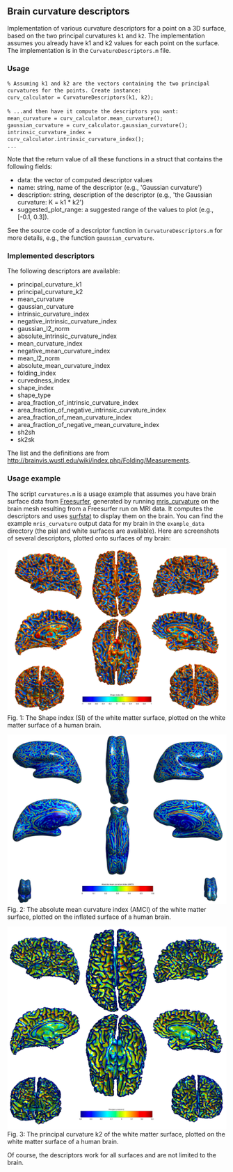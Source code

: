 ## Brain curvature descriptors

Implementation of various curvature descriptors for a point on a 3D surface, based on the two principal curvatures `k1` and `k2`. The implementation assumes you already have k1 and k2 values for each point on the surface. The implementation is in the `CurvatureDescriptors.m` file.


### Usage

    % Assuming k1 and k2 are the vectors containing the two principal curvatures for the points. Create instance:
    curv_calculator = CurvatureDescriptors(k1, k2);

    % ...and then have it compute the descriptors you want:
    mean_curvature = curv_calculator.mean_curvature();
    gaussian_curvature = curv_calculator.gaussian_curvature();
    intrinsic_curvature_index = curv_calculator.intrinsic_curvature_index();
    ...

Note that the return value of all these functions in a struct that contains the following fields:

* data: the vector of computed descriptor values
* name: string, name of the descriptor (e.g., 'Gaussian curvature')
* description: string, description of the descriptor (e.g., 'the Gaussian curvature: K = k1 * k2')
* suggested_plot_range: a suggested range of the values to plot (e.g., [-0.1, 0.3]).

See the source code of a descriptor function in `CurvatureDescriptors.m` for more details, e.g., the function `gaussian_curvature`.


### Implemented descriptors

The following descriptors are available:

* principal_curvature_k1
* principal_curvature_k2
* mean_curvature
* gaussian_curvature
* intrinsic_curvature_index
* negative_intrinsic_curvature_index
* gaussian_l2_norm
* absolute_intrinsic_curvature_index
* mean_curvature_index
* negative_mean_curvature_index
* mean_l2_norm
* absolute_mean_curvature_index
* folding_index
* curvedness_index
* shape_index
* shape_type
* area_fraction_of_intrinsic_curvature_index
* area_fraction_of_negative_intrinsic_curvature_index
* area_fraction_of_mean_curvature_index
* area_fraction_of_negative_mean_curvature_index
* sh2sh
* sk2sk

The list and the definitions are from http://brainvis.wustl.edu/wiki/index.php/Folding/Measurements.

### Usage example

The script `curvatures.m` is a usage example that assumes you have brain surface data from [Freesurfer](https://surfer.nmr.mgh.harvard.edu/), generated by running [mris_curvature](https://surfer.nmr.mgh.harvard.edu/fswiki/mris_curvature) on the brain mesh resulting from a Freesurfer run on MRI data. It computes the descriptors and uses [surfstat](http://www.math.mcgill.ca/keith/surfstat/) to display them on the brain. You can find the example `mris_curvature` output data for my brain in the `example_data` directory (the pial and white surfaces are available). Here are screenshots of several descriptors, plotted onto surfaces of my brain:

![shape_index_of_white_on_white](./shape_index_of_white_on_white.jpg?raw=true "The shape index (SI) of the white matter surface, plotted on the white matter surface of a human brain.")
Fig. 1: The Shape index (SI) of the white matter surface, plotted on the white matter surface of a human brain.


![absolute_mean_curvature_index_of_white_on_inflated](./absolute_mean_curvature_index_of_white_on_inflated.jpg?raw=true "The absolute mean curvature index (AMCI) of the white matter surface, plotted on the inflated surface of a human brain")
Fig. 2: The absolute mean curvature index (AMCI) of the white matter surface, plotted on the inflated surface of a human brain.

![principal_curvature_k2_of_white_on_white](./principal_curvature_k2_of_white_on_white.jpg?raw=true "The principal curvature k2 of the white matter surface, plotted on the white matter surface of a human brain")
Fig. 3: The principal curvature k2 of the white matter surface, plotted on the white matter surface of a human brain.



Of course, the descriptors work for all surfaces and are not limited to the brain.
